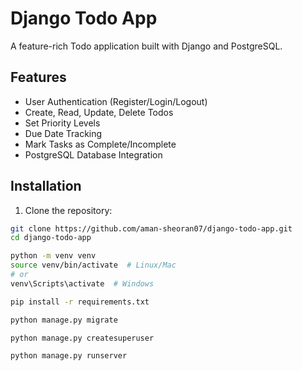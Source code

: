# Django Todo App

A feature-rich Todo application built with Django and PostgreSQL.

## Features

- User Authentication (Register/Login/Logout)
- Create, Read, Update, Delete Todos
- Set Priority Levels
- Due Date Tracking
- Mark Tasks as Complete/Incomplete
- PostgreSQL Database Integration

## Installation

1. Clone the repository:
```bash
git clone https://github.com/aman-sheoran07/django-todo-app.git
cd django-todo-app

python -m venv venv
source venv/bin/activate  # Linux/Mac
# or
venv\Scripts\activate  # Windows

pip install -r requirements.txt

python manage.py migrate

python manage.py createsuperuser

python manage.py runserver